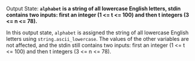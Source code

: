 Output State: **`alphabet` is a string of all lowercase English letters, stdin contains two inputs: first an integer (1 <= t <= 100) and then t integers (3 <= n <= 78).**

In this output state, `alphabet` is assigned the string of all lowercase English letters using `string.ascii_lowercase`. The values of the other variables are not affected, and the stdin still contains two inputs: first an integer (1 <= t <= 100) and then t integers (3 <= n <= 78).
